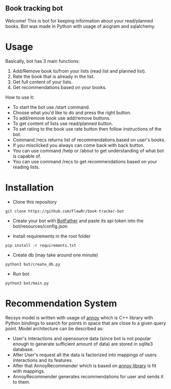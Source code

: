 ## Book tracking bot

Welcome! This is bot for keeping information about your read/planned books. Bot was made in Python with usage of aiogram and sqlalchemy.


# Usage
Basically, bot has 3 main functions:      
  1. Add/Remove book to/from your lists (read list and planned list).
  2. Rate the book that is already in the list.
  3. Get full content of your lists.
  4. Get recommendations based on your books.

How to use it:    
  * To start the bot use /start command.
  * Choose what you'd like to do and press the right button.
  * To add/remove book use add/remove buttons.
  * To get content of lists use read/planned button.
  * To set rating to the book use rate button then follow instructions of the bot.
  * Command /recs returns list of recommendations based on user's books.
  * If you misclicked you always can come back with back button.
  * You can use command /help or /about to get understanding of what bot is capable of.
  * You can use command /recs to get recommendations based on your reading lists.
# Installation

* Clone this repository
```
git clone https://github.com/FlewRr/book-tracker-bot
```
* Create your bot with [BotFather](https://t.me/botfather) and paste its api token into the bot/resources/config.json

* Install requirements in the root folder
```
pip install -r requirements.txt
```

* Create db (may take around one minute)
```
python3 bot/create_db.py
```

* Run bot
```
python3 bot/main.py
```

# Recommendation System
Recsys model is written with usage of [annoy](https://github.com/spotify/annoy) which is C++ library with Python bindings to search for points in space that are close to a given query point.
Model architecture can be described as:
  * User's interactions and opensource data (since bot is not popular enough to generate sufficient amount of data) are stored in sqlite3 database.
  * After User's request all the data is factorized into mappings of users interactions and its features.
  * After that AnnoyRecommender which is based on [annoy library]((https://github.com/spotify/annoy)) is fit with mappings.
  * AnnoyRecommender generates recommendations for user and sends it to them.
